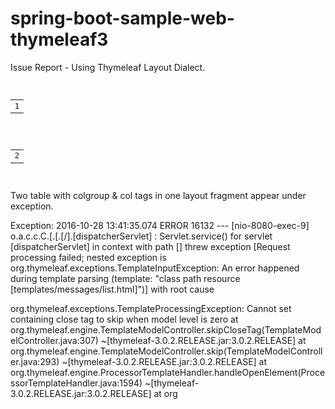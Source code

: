 # spring-boot-sample-web-thymeleaf3

Issue Report - Using Thymeleaf Layout Dialect.

<pre>
	<table id="t1">
	  <colgroup>
	    <col /> <!-- here! -->
	  </colgroup>
	  <tr><td>1</td></tr>
	</table>
	<table id="t2">
	  <colgroup>
	    <col /> <!-- here! -->
	  </colgroup>
	  <tr><td>2</td></tr>
	</table>
</pre>
Two table with colgroup & col tags in one layout fragment appear under exception.

Exception: 
2016-10-28 13:41:35.074 ERROR 16132 --- [nio-8080-exec-9] o.a.c.c.C.[.[.[/].[dispatcherServlet]    : Servlet.service() for servlet [dispatcherServlet] in context with path [] threw exception [Request processing failed; nested exception is org.thymeleaf.exceptions.TemplateInputException: An error happened during template parsing (template: "class path resource [templates/messages/list.html]")] with root cause

org.thymeleaf.exceptions.TemplateProcessingException: Cannot set containing close tag to skip when model level is zero
	at org.thymeleaf.engine.TemplateModelController.skipCloseTag(TemplateModelController.java:307) ~[thymeleaf-3.0.2.RELEASE.jar:3.0.2.RELEASE]
	at org.thymeleaf.engine.TemplateModelController.skip(TemplateModelController.java:293) ~[thymeleaf-3.0.2.RELEASE.jar:3.0.2.RELEASE]
	at org.thymeleaf.engine.ProcessorTemplateHandler.handleOpenElement(ProcessorTemplateHandler.java:1594) ~[thymeleaf-3.0.2.RELEASE.jar:3.0.2.RELEASE]
	at org
